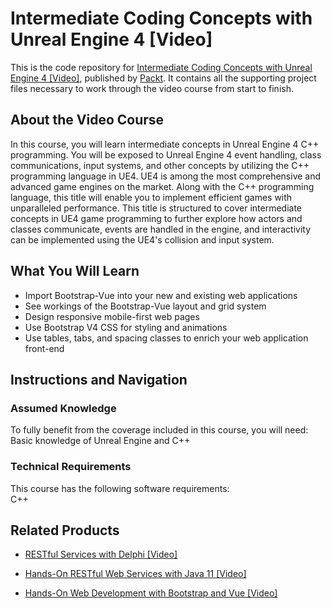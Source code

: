 # Intermediate Coding Concepts with Unreal Engine 4 [Video]
This is the code repository for [Intermediate Coding Concepts with Unreal Engine 4 [Video]](https://www.packtpub.com/game-development/intermediate-coding-concepts-unreal-engine-4-video?utm_source=github&utm_medium=repository&utm_campaign=9781788395403), published by [Packt](https://www.packtpub.com/?utm_source=github). It contains all the supporting project files necessary to work through the video course from start to finish.
## About the Video Course
In this course, you will learn intermediate concepts in Unreal Engine 4 C++ programming. You will be exposed to Unreal Engine 4 event handling, class communications, input systems, and other concepts by utilizing the C++ programming language in UE4. UE4 is among the most comprehensive and advanced game engines on the market. Along with the C++ programming language, this title will enable you to implement efficient games with unparalleled performance. This title is structured to cover intermediate concepts in UE4 game programming to further explore how actors and classes communicate, events are handled in the engine, and interactivity can be implemented using the UE4's collision and input system.

<H2>What You Will Learn</H2>
<DIV class=book-info-will-learn-text>
<UL>
<LI>Import Bootstrap-Vue into your new and existing web applications 
<LI>See workings of the Bootstrap-Vue layout and grid system 
<LI>Design responsive mobile-first web pages 
<LI>Use Bootstrap V4 CSS for styling and animations 
<LI>Use tables, tabs, and spacing classes to enrich your web application front-end </LI></UL></DIV>

## Instructions and Navigation
### Assumed Knowledge
To fully benefit from the coverage included in this course, you will need:<br/>
Basic knowledge of Unreal Engine and C++
### Technical Requirements
This course has the following software requirements:<br/>
C++

## Related Products
* [RESTful Services with Delphi [Video]](https://www.packtpub.com/application-development/restful-services-delphi-video?utm_source=github&utm_medium=repository&utm_campaign=9781789951882)

* [Hands-On RESTful Web Services with Java 11 [Video]](https://www.packtpub.com/web-development/hands-restful-web-services-java-11-video?utm_source=github&utm_medium=repository&utm_campaign=9781789956153)

* [Hands-On Web Development with Bootstrap and Vue [Video]](https://www.packtpub.com/web-development/hands-web-development-bootstrap-and-vue-video?utm_source=github&utm_medium=repository&utm_campaign=9781789950779)

